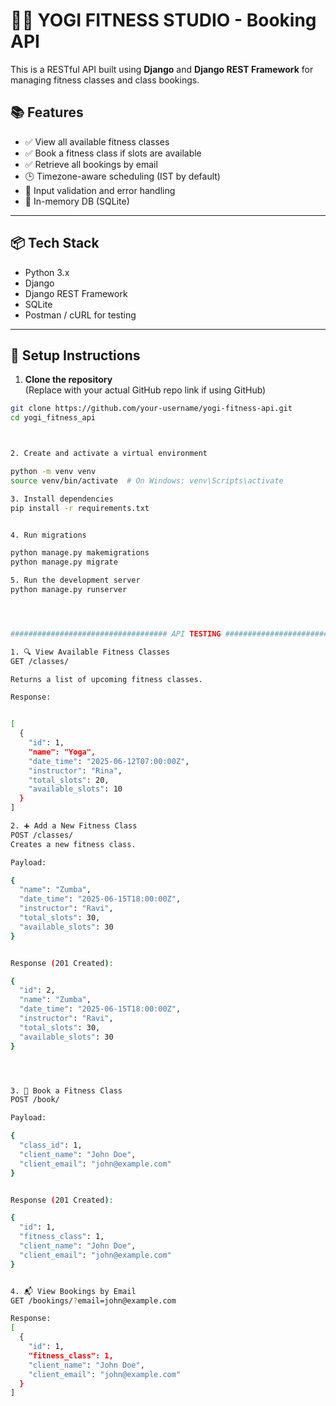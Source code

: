 # 🧘‍♀️ YOGI FITNESS STUDIO - Booking API

This is a RESTful API built using **Django** and **Django REST Framework** for managing fitness classes and class bookings.

## 📚 Features

- ✅ View all available fitness classes
- ✅ Book a fitness class if slots are available
- ✅ Retrieve all bookings by email
- 🕒 Timezone-aware scheduling (IST by default)
- 🧪 Input validation and error handling
- 🧱 In-memory DB (SQLite)

---

## 📦 Tech Stack

- Python 3.x
- Django
- Django REST Framework
- SQLite
- Postman / cURL for testing

---

## 🚀 Setup Instructions

1. **Clone the repository**  
   (Replace with your actual GitHub repo link if using GitHub)

```bash
git clone https://github.com/your-username/yogi-fitness-api.git
cd yogi_fitness_api



2. Create and activate a virtual environment

python -m venv venv
source venv/bin/activate  # On Windows: venv\Scripts\activate

3. Install dependencies
pip install -r requirements.txt


4. Run migrations

python manage.py makemigrations
python manage.py migrate

5. Run the development server
python manage.py runserver




################################### API TESTING ########################################################

1. 🔍 View Available Fitness Classes
GET /classes/

Returns a list of upcoming fitness classes.

Response:


[
  {
    "id": 1,
    "name": "Yoga",
    "date_time": "2025-06-12T07:00:00Z",
    "instructor": "Rina",
    "total_slots": 20,
    "available_slots": 10
  }
]

2. ➕ Add a New Fitness Class
POST /classes/
Creates a new fitness class.

Payload:

{
  "name": "Zumba",
  "date_time": "2025-06-15T18:00:00Z",
  "instructor": "Ravi",
  "total_slots": 30,
  "available_slots": 30
}


Response (201 Created):

{
  "id": 2,
  "name": "Zumba",
  "date_time": "2025-06-15T18:00:00Z",
  "instructor": "Ravi",
  "total_slots": 30,
  "available_slots": 30
}




3. 📝 Book a Fitness Class
POST /book/

Payload:

{
  "class_id": 1,
  "client_name": "John Doe",
  "client_email": "john@example.com"
}


Response (201 Created):

{
  "id": 1,
  "fitness_class": 1,
  "client_name": "John Doe",
  "client_email": "john@example.com"
}


4. 📬 View Bookings by Email
GET /bookings/?email=john@example.com

Response:
[
  {
    "id": 1,
    "fitness_class": 1,
    "client_name": "John Doe",
    "client_email": "john@example.com"
  }
]


